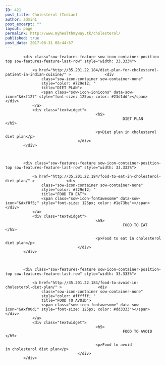 ```yaml
---
ID: 421
post_title: Cholesterol (Indian)
author: admin1
post_excerpt: ""
layout: page
permalink: http://www.myhealthmyway.tk/cholesterol/
published: true
post_date: 2017-08-31 08:44:57
---
```

<div id="pl-421"  class="panel-layout" ><div id="pg-421-0"  class="panel-grid panel-has-style"  data-style="{&quot;padding&quot;:&quot;8% 5% 5% 5%&quot;,&quot;background_display&quot;:&quot;tile&quot;,&quot;cell_alignment&quot;:&quot;flex-start&quot;}" ><div class="panel-row-style panel-row-style-for-421-0" ><div id="pgc-421-0-0"  class="panel-grid-cell"  data-weight="1" ><div id="panel-421-0-0-0" class="so-panel widget widget_sow-features panel-first-child panel-last-child" data-index="0" data-style="{&quot;background_display&quot;:&quot;tile&quot;}" ><div class="so-widget-sow-features so-widget-sow-features-default-7045272c0677">
<div class="sow-features-list sow-features-responsive">

			
			
			<div class="sow-features-feature sow-icon-container-position-top sow-features-feature-last-row" style="width: 33.333%">

				<a href="http://35.201.22.184/diet-plan-for-cholesterol-patient-in-indian-cuisine/" >				<div
					class="sow-icon-container sow-container-none"
                    style="color: #729e12; "
					title="DIET PLAN">
					<span class="sow-icon-ionicons" data-sow-icon="&#xf127" style="font-size: 125px; color: #23d1dd"></span>				</div>
				</a>
				<div class="textwidget">
											<h5>
														DIET PLAN													</h5>
					
											<p>Diet plan in cholesterol diet plan</p>					
									</div>
			</div>

		
			
			<div class="sow-features-feature sow-icon-container-position-top sow-features-feature-last-row" style="width: 33.333%">

				<a href="http://35.201.22.184/food-to-eat-in-cholesterol-diet-plan/" >				<div
					class="sow-icon-container sow-container-none"
                    style="color: #729e12; "
					title="FOOD TO EAT">
					<span class="sow-icon-fontawesome" data-sow-icon="&#xf0f5;" style="font-size: 125px; color: #1e73be"></span>				</div>
				</a>
				<div class="textwidget">
											<h5>
														FOOD TO EAT													</h5>
					
											<p>Food to eat in cholesterol diet plan</p>					
									</div>
			</div>

		
			
			<div class="sow-features-feature sow-icon-container-position-top sow-features-feature-last-row" style="width: 33.333%">

				<a href="http://35.201.22.184/food-to-avoid-in-cholesterol-diet-plan/" >				<div
					class="sow-icon-container sow-container-none"
                    style="color: #ffffff; "
					title="FOOD TO AVOID">
					<span class="sow-icon-fontawesome" data-sow-icon="&#xf00d;" style="font-size: 125px; color: #dd3333"></span>				</div>
				</a>
				<div class="textwidget">
											<h5>
														FOOD TO AVOID													</h5>
					
											<p>Food to avoid in cholesterol diet plan</p>					
									</div>
			</div>

			
</div>
</div></div></div></div></div></div>